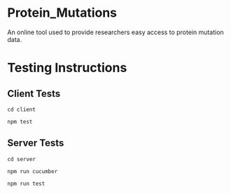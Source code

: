 # Protein_Mutations

An online tool used to provide researchers easy access to protein mutation data.

# Testing Instructions

## Client Tests

`cd client`

`npm test`

## Server Tests

`cd server`

`npm run cucumber`

`npm run test`
